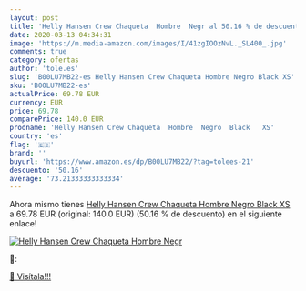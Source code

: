 ```yaml
---
layout: post
title: 'Helly Hansen Crew Chaqueta  Hombre  Negr al 50.16 % de descuento'
date: 2020-03-13 04:34:31
image: 'https://m.media-amazon.com/images/I/41zgIOOzNvL._SL400_.jpg'
comments: true
category: ofertas
author: 'tole.es'
slug: 'B00LU7MB22-es Helly Hansen Crew Chaqueta Hombre Negro Black XS'
sku: 'B00LU7MB22-es'
actualPrice: 69.78 EUR
currency: EUR
price: 69.78
comparePrice: 140.0 EUR
prodname: 'Helly Hansen Crew Chaqueta  Hombre  Negro  Black   XS'
country: 'es'
flag: '🇪🇸'
brand: ''
buyurl: 'https://www.amazon.es/dp/B00LU7MB22/?tag=tolees-21'
descuento: '50.16'
average: '73.21333333333334'
---
```


Ahora mismo tienes [Helly Hansen Crew Chaqueta  Hombre  Negro  Black   XS](https://www.amazon.es/dp/B00LU7MB22/?tag=tolees-21) a 69.78 EUR (original: 140.0 EUR) (50.16 %  de descuento) en el siguiente enlace!

[![Helly Hansen Crew Chaqueta  Hombre  Negr](https://m.media-amazon.com/images/I/41zgIOOzNvL._SL400_.jpg)](https://www.amazon.es/dp/B00LU7MB22/?tag=tolees-21)

🔎:


[🛒 Visítala!!!](https://www.amazon.es/dp/B00LU7MB22/?tag=tolees-21)
